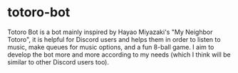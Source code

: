 # totoro-bot

Totoro Bot is a bot mainly inspired by Hayao Miyazaki's "My Neighbor Totoro", it is helpful for Discord users and helps them in order to listen to music, make queues for music options, and a fun 8-ball game. I aim to develop the bot more and more according to my needs (which I think will be similar to other Discord users too).
